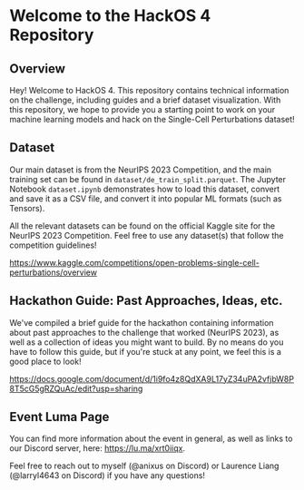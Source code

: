 # Welcome to the HackOS 4 Repository

## Overview 
Hey! Welcome to HackOS 4. This repository contains technical information on the challenge, including guides and a brief dataset visualization.
With this repository, we hope to provide you a starting point to work on your machine learning models and hack on the Single-Cell Perturbations dataset! 

## Dataset
Our main dataset is from the NeurIPS 2023 Competition, and the main training set can be found in `dataset/de_train_split.parquet`. 
The Jupyter Notebook `dataset.ipynb` demonstrates how to load this dataset, convert and save it as a CSV file, and convert it into popular ML formats (such as Tensors). 

All the relevant datasets can be found on the official Kaggle site for the NeurIPS 2023 Competition. Feel free to use any dataset(s) that follow the competition guidelines! 

https://www.kaggle.com/competitions/open-problems-single-cell-perturbations/overview

## Hackathon Guide: Past Approaches, Ideas, etc.
We've compiled a brief guide for the hackathon containing information about past approaches to the challenge that worked (NeurIPS 2023), as well as a collection of 
ideas you might want to build. By no means do you have to follow this guide, but if you're stuck at any point, we feel this is a good place to look! 

https://docs.google.com/document/d/1i9fo4z8QdXA9L17yZ34uPA2vfjbW8P8T5cG5gRZQuAc/edit?usp=sharing

## Event Luma Page
You can find more information about the event in general, as well as links to our Discord server, here: https://lu.ma/xrt0iiqx. 

Feel free to reach out to myself (@anixus on Discord) or Laurence Liang (@larryl4643 on Discord) if you have any questions! 
